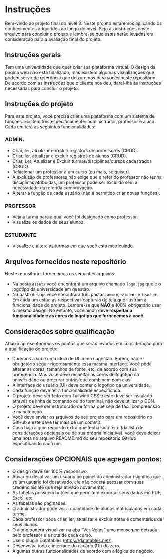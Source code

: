 # Instruções

Bem-vindo ao projeto final do nível 3. Neste projeto estaremos aplicando os conhecimentos adquiridos ao longo do nível. Siga as instruções deste arquivo para concluir o projeto e lembre-se que estas serão levadas em consideração para a avaliação final do projeto.

## Instruções gerais

Tem uma universidade que quer criar sua plataforma virtual. O design da página web não está finalizado, mas existem algumas visualizações que podem servir de referência que deixaremos para vocês neste repositório. De acordo com as instruções que o cliente nos deu, darei-lhe as instruções necessárias para concluir o projeto.

## Instruções do projeto

Para este projeto, você precisa criar uma plataforma com um sistema de funções. Existem três especificamente: administrador, professor e aluno. Cada um terá as seguintes funcionalidades:

### ADMIN.

- Criar, ler, atualizar e excluir registros de professores (CRUD).
- Criar, ler, atualizar e excluir registros de alunos (CRUD).
- Criar, Ler, Atualizar e Excluir turmas/disciplinas/cursos cadastrados (CRUD).
- Relacionar um professor a um curso (ou mais, se quiser).
- A exclusão de professores não exige que o referido professor não tenha disciplinas atribuídas, um professor pode ser excluído sem a necessidade da referida comprovação.
- Alterar a função de cada usuário (não é permitido criar novas funções).

### PROFESSOR

- Veja a turma para a qual você foi designado como professor.
- Visualize os dados de seus alunos.

### ESTUDANTE

- Visualize e altere as turmas em que você está matriculado.

## Arquivos fornecidos neste repositório

Neste repositório, fornecemos os seguintes arquivos:

- Na pasta `assets` você encontrará um arquivo chamado `logo.jpg` que é o logotipo da universidade em questão.
- Na pasta `design` você encontrará três pastas: `admin`, `student` e `teacher`. Em cada um estão as respectivas capturas de tela que ilustram a funcionalidade do projeto. Lembre-se que <b>NÃO</b> é 100% obrigatório usar o mesmo design. No entanto, você ainda deve **respeitar a funcionalidade e as cores do logotipo que fornecemos a você**.

## Considerações sobre qualificação

Abaixo apresentaremos os pontos que serão levados em consideração para a qualificação do projeto:

- Daremos a você uma ideia de UI como sugestão. Porém, não é obrigatório seguir rigorosamente essa mesma interface. Você pode alterar as cores, tamanhos de fonte, etc. de acordo com sua preferência. Mas você deve respeitar as cores do logotipo da universidade ou procurar outras que combinem com elas.
- A interface do usuário (UI) deve conter o logotipo da universidade.
- Cada função deve ter a funcionalidade especificada.
- O projeto deve ser feito com Tailwind CSS e este deve ser instalado através da linha de comando ou do terminal, não deve utilizar o CDN.
- O projeto deve ser estruturado de forma que seja de fácil compreensão e manutenção.
- Você deve enviar os arquivos do seu projeto para um repositório no GitHub e este deve ter mais de um commit.
- Caso haja algum requisito extra que tenha sido feito (da lista de considerações opcionais ou de sua própria iniciativa), você deve deixar uma nota no arquivo README.md do seu repositório GitHub especificando cada um.

## Considerações OPCIONAIS que agregam pontos:

- O design deve ser 100% responsivo.
- Ativar ou desativar um usuário no painel do administrador (significa que se um usuário foi desativado, ele não poderá acessar com suas credenciais até que seja ativado novamente).
- As tabelas possuem botões que permitem exportar seus dados em PDF, Excel, etc.
- As tabelas são paginadas.
- O administrador pode ver a quantidade de alunos matriculados em cada turma.
- Cada professor pode criar, ler, atualizar e excluir notas e comentários de seus alunos.
- O aluno poderá visualizar na aba “Ver Notas” uma mensagem deixada pelo professor e a nota de cada curso.
- Use o plugin Datatables (https://datatables.net/).
- Desenvolva toda a interface do usuário (UI) do zero.
- Algumas outras funcionalidades de acordo com a lógica de negócio.